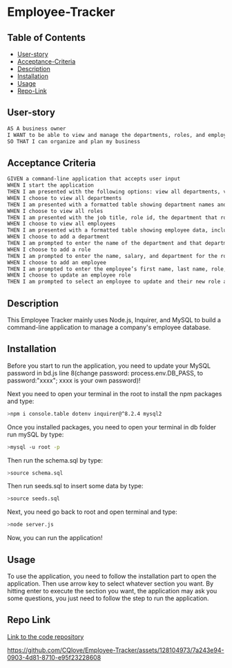 # Employee-Tracker

## Table of Contents

- [User-story](#user-story)
- [Acceptance-Criteria](#acceptance-criteria)
- [Description](#description)
- [Installation](#installation)
- [Usage](#usage)
- [Repo-Link](#RepoLink)

## User-story

```md
AS A business owner
I WANT to be able to view and manage the departments, roles, and employees in my company
SO THAT I can organize and plan my business
```

## Acceptance Criteria

```md
GIVEN a command-line application that accepts user input
WHEN I start the application
THEN I am presented with the following options: view all departments, view all roles, view all employees, add a department, add a role, add an employee, and update an employee role
WHEN I choose to view all departments
THEN I am presented with a formatted table showing department names and department ids
WHEN I choose to view all roles
THEN I am presented with the job title, role id, the department that role belongs to, and the salary for that role
WHEN I choose to view all employees
THEN I am presented with a formatted table showing employee data, including employee ids, first names, last names, job titles, departments, salaries, and managers that the employees report to
WHEN I choose to add a department
THEN I am prompted to enter the name of the department and that department is added to the database
WHEN I choose to add a role
THEN I am prompted to enter the name, salary, and department for the role and that role is added to the database
WHEN I choose to add an employee
THEN I am prompted to enter the employee’s first name, last name, role, and manager, and that employee is added to the database
WHEN I choose to update an employee role
THEN I am prompted to select an employee to update and their new role and this information is updated in the database
```

## Description

This Employee Tracker mainly uses Node.js, Inquirer, and MySQL to build a command-line application to manage a company's employee database.

## Installation

Before you start to run the application, you need to update your MySQL password in bd.js line 8(change password: process.env.DB_PASS, to password:"xxxx"; xxxx is your own password)!

Next you need to open your terminal in the root to install the npm packages and type:

```bash
>npm i console.table dotenv inquirer@^8.2.4 mysql2
```

Once you installed packages, you need to open your terminal in db folder run mySQL by type:

```bash
>mysql -u root -p
```

Then run the schema.sql by type:

```bash
>source schema.sql
```

Then run seeds.sql to insert some data by type:

```bash
>source seeds.sql
```

Next, you need go back to root and open terminal and type:

```bash
>node server.js
```

Now, you can run the application!

## Usage

To use the application, you need to follow the installation part to open the application. Then use arrow key to select whatever section you want. By hitting enter to execute the section you want, the application may ask you some questions, you just need to follow the step to run the application.

## Repo Link
[Link to the code repository](https://github.com/CQlove/Employee-Tracker)





https://github.com/CQlove/Employee-Tracker/assets/128104973/7a243e94-0903-4d81-8710-e95f23228608


